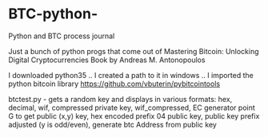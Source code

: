 # BTC-python-
Python and BTC process journal 

Just a bunch of python progs that come out of Mastering Bitcoin: Unlocking Digital Cryptocurrencies
Book by Andreas M. Antonopoulos

I downloaded python35 .. I created a path  to it in windows .. 
I imported the python bitcoin library https://github.com/vbuterin/pybitcointools

btctest.py - gets a random key and displays in various formats: hex, decimal, wif, compressed private key, wif_compressed, EC generator point G to get public (x,y) key, hex encoded prefix 04 public key, public key prefix adjusted (y is odd/even), generate btc Address from public key


